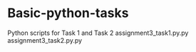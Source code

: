 # Basic-python-tasks
Python scripts for Task 1 and Task 2
assignment3_task1.py.py
assignment3_task2.py.py
